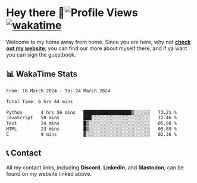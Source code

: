 # Hey there :wave:![Profile Views](https://komarev.com/ghpvc/?username=skifli) [![wakatime](https://wakatime.com/badge/user/b4317b02-0c6d-457b-82a4-a448b8a8d1df.svg)](https://wakatime.com/@b4317b02-0c6d-457b-82a4-a448b8a8d1df)

Welcome to my home away from home. Since you are here, why not [**check out my website**](https://skifli.pages.dev); you can find our more about myself there, and if ya want you can sign the guestbook.

## 📊 WakaTime Stats

<!--START_SECTION:waka-->

```txt
From: 18 March 2024 - To: 24 March 2024

Total Time: 6 hrs 44 mins

Python       4 hrs 56 mins   ██████████████████▒░░░░░░   73.21 %
JavaScript   50 mins         ███░░░░░░░░░░░░░░░░░░░░░░   12.46 %
Text         24 mins         █▒░░░░░░░░░░░░░░░░░░░░░░░   05.98 %
HTML         23 mins         █▒░░░░░░░░░░░░░░░░░░░░░░░   05.89 %
C            9 mins          ▓░░░░░░░░░░░░░░░░░░░░░░░░   02.36 %
```

<!--END_SECTION:waka-->

## 📞 Contact

All my contact links, including **Discord**, **LinkedIn**, and **Mastodon**, can be found on my website linked above.
